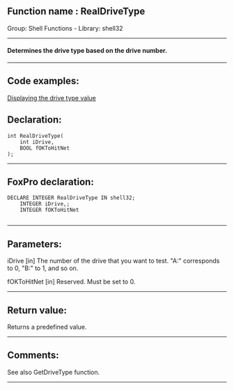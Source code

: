 
## Function name : RealDriveType
Group: Shell Functions - Library: shell32    
***  


#### Determines the drive type based on the drive number.
***  


## Code examples:
[Displaying the drive type value](../../samples/sample_012.md)  

## Declaration:
```foxpro  
int RealDriveType(
	int iDrive,
	BOOL fOKToHitNet
);  
```  
***  


## FoxPro declaration:
```foxpro  
DECLARE INTEGER RealDriveType IN shell32;
	INTEGER iDrive,;
	INTEGER fOKToHitNet
  
```  
***  


## Parameters:
iDrive
[in] The number of the drive that you want to test. "A:" corresponds to 0, "B:" to 1, and so on.

fOKToHitNet
[in] Reserved. Must be set to 0.  
***  


## Return value:
Returns a predefined value.  
***  


## Comments:
See also GetDriveType function.  
  
***  

